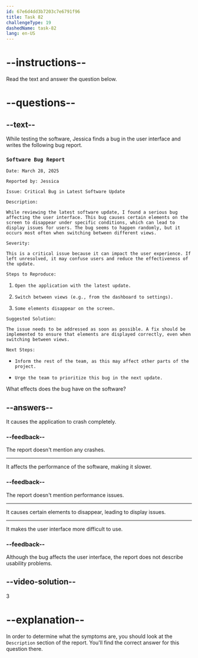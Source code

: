 ```yaml
---
id: 67e6d4dd3b7203c7e6791f96
title: Task 82
challengeType: 19
dashedName: task-82
lang: en-US
---
```


<!-- READING -->

# --instructions--

Read the text and answer the question below.

# --questions--

## --text--

While testing the software, Jessica finds a bug in the user interface and writes the following bug report.

### `Software Bug Report`

`Date: March 28, 2025`

`Reported by: Jessica`

`Issue: Critical Bug in Latest Software Update`

`Description:`

`While reviewing the latest software update, I found a serious bug affecting the user interface. This bug causes certain elements on the screen to disappear under specific conditions, which can lead to display issues for users. The bug seems to happen randomly, but it occurs most often when switching between different views.`

`Severity:`

`This is a critical issue because it can impact the user experience. If left unresolved, it may confuse users and reduce the effectiveness of the update.`

`Steps to Reproduce:`

1. `Open the application with the latest update.`

2. `Switch between views (e.g., from the dashboard to settings).`

3. `Some elements disappear on the screen.`

`Suggested Solution:`

`The issue needs to be addressed as soon as possible. A fix should be implemented to ensure that elements are displayed correctly, even when switching between views.`

`Next Steps:`

- `Inform the rest of the team, as this may affect other parts of the project.`

- `Urge the team to prioritize this bug in the next update.`

What effects does the bug have on the software?

## --answers--

It causes the application to crash completely.

### --feedback--

The report doesn't mention any crashes.

---

It affects the performance of the software, making it slower.

### --feedback--

The report doesn't mention performance issues.

---

It causes certain elements to disappear, leading to display issues.

---

It makes the user interface more difficult to use.

### --feedback--

Although the bug affects the user interface, the report does not describe usability problems.

## --video-solution--

3

# --explanation--

In order to determine what the symptoms are, you should look at the `Description` section of the report. You'll find the correct answer for this question there.

